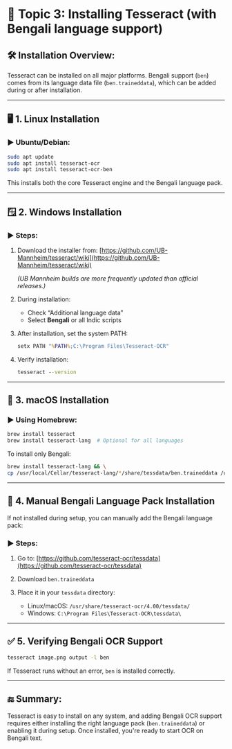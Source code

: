 # 📘 Topic 3: Installing Tesseract (with Bengali language support)

## 🛠️ Installation Overview:

Tesseract can be installed on all major platforms. Bengali support (`ben`) comes from its language data file (`ben.traineddata`), which can be added during or after installation.

---

## 🖥️ 1. **Linux Installation**

### ▶️ Ubuntu/Debian:

```bash
sudo apt update
sudo apt install tesseract-ocr
sudo apt install tesseract-ocr-ben
```

This installs both the core Tesseract engine and the Bengali language pack.

---

## 🪟 2. **Windows Installation**

### ▶️ Steps:

1. Download the installer from:
   [https://github.com/UB-Mannheim/tesseract/wiki](https://github.com/UB-Mannheim/tesseract/wiki)

   *(UB Mannheim builds are more frequently updated than official releases.)*

2. During installation:

   * Check “Additional language data”
   * Select **Bengali** or all Indic scripts

3. After installation, set the system PATH:

   ```cmd
   setx PATH "%PATH%;C:\Program Files\Tesseract-OCR"
   ```

4. Verify installation:

   ```cmd
   tesseract --version
   ```

---

## 🍏 3. **macOS Installation**

### ▶️ Using Homebrew:

```bash
brew install tesseract
brew install tesseract-lang  # Optional for all languages
```

To install only Bengali:

```bash
brew install tesseract-lang && \
cp /usr/local/Cellar/tesseract-lang/*/share/tessdata/ben.traineddata /usr/local/share/tessdata/
```

---

## 📁 4. **Manual Bengali Language Pack Installation**

If not installed during setup, you can manually add the Bengali language pack:

### ▶️ Steps:

1. Go to:
   [https://github.com/tesseract-ocr/tessdata](https://github.com/tesseract-ocr/tessdata)

2. Download `ben.traineddata`

3. Place it in your `tessdata` directory:

   * Linux/macOS: `/usr/share/tesseract-ocr/4.00/tessdata/`
   * Windows: `C:\Program Files\Tesseract-OCR\tessdata\`

---

## ✅ 5. Verifying Bengali OCR Support

```bash
tesseract image.png output -l ben
```

If Tesseract runs without an error, `ben` is installed correctly.

---

## 🔚 Summary:

Tesseract is easy to install on any system, and adding Bengali OCR support requires either installing the right language pack (`ben.traineddata`) or enabling it during setup. Once installed, you're ready to start OCR on Bengali text.
